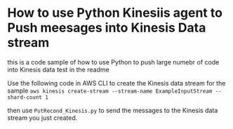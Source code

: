# How to use Python Kinesiis agent to Push meesages into Kinesis Data stream
 
this is a code sample of how to use Python to push large numebr of code into Kinesis data test in the readme

Use the following code in AWS CLI to create the Kinesis data stream for the sample
```aws kinesis create-stream --stream-name ExampleInputStream --shard-count 1```

then use `PutRecond_Kinesis.py` to send the messages to the Kinesis data stream you just created.


